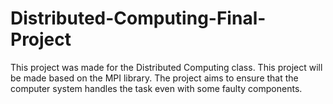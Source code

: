 # Distributed-Computing-Final-Project
This project was made for the Distributed Computing class. This project will be made based on the MPI library. The project aims to ensure that the computer system handles the task even with some faulty components.

